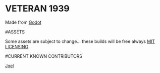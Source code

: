 # VETERAN 1939

Made from [Godot](https://https://godotengine.org/)

#ASSETS

Some assets are subject to change... these builds will be free always [MIT LICENSING](https://opensource.org/licenses/MIT)

#CURRENT KNOWN CONTRIBUTORS

[Joel](https://github.com/Jmin00)
